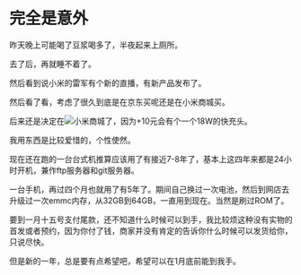 # 完全是意外

昨天晚上可能喝了豆浆喝多了，半夜起来上厕所。

去了后，再就睡不着了。

然后看到说小米的雷军有个新的直播，有新产品发布了。

然后看了看，考虑了很久到底是在京东买呢还是在小米商城买。

后来还是决定在![小米商城](https://www.mi.com/redminote7/)了，因为+10元会有个一个18W的快充头。

我用东西是比较爱惜的，个性使然。

现在还在跑的一台台式机推算应该用了有接近7-8年了，基本上这四年来都是24小时开机，兼作ftp服务器和git服务器。

一台手机，再过四个月也就用了有5年了。期间自己换过一次电池，然后到网店去升级过一次emmc内存，从32GB到64GB，一直用到现在。当然是刷过ROM了。

要到一月十五号支付尾款，还不知道什么时候可以到手，我比较烦这种没有实物的首发或者预约，因为你付了钱，商家并没有肯定的告诉你什么时候可以发货给你，只说尽快。

但是新的一年，总是要有点希望吧，希望可以在1月底前能到我手。

